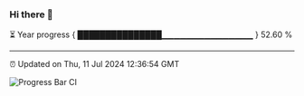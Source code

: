 ### Hi there 👋

⏳ Year progress { ███████████████▁▁▁▁▁▁▁▁▁▁▁▁▁▁▁ } 52.60 %

---

⏰ Updated on Thu, 11 Jul 2024 12:36:54 GMT

![Progress Bar CI](https://github.com/ZhaoGui/ZhaoGui/workflows/Progress%20Bar%20CI/badge.svg)
